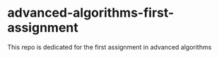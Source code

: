 # advanced-algorithms-first-assignment
This repo is dedicated for the first assignment in advanced algorithms
